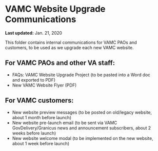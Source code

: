 # VAMC Website Upgrade Communications

**Last updated:** Jan. 21, 2020

This folder contains internal communications for VAMC PAOs and customers, to be used as we upgrade each new VAMC website.

## For VAMC PAOs and other VA staff:

- FAQs: VAMC Website Upgrade Project (to be pasted into a Word doc and exported to PDF)
- New VAMC Website Flyer (PDF)

## For VAMC customers:

- New website preview messages (to be posted on old/legacy website, about 1 month before launch)
- New website pre-launch email (to be sent via VAMC GovDelivery/Granicus news and announcement subscribers, about 2 weeks before launch)
- New website welcome modal (to be implemented on the new website, about 1 week before launch)
